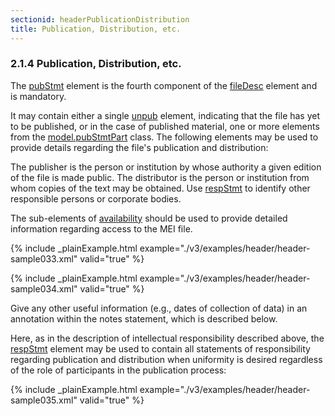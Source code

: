 ```yaml
---
sectionid: headerPublicationDistribution
title: Publication, Distribution, etc.
---
```



<h3 id="headerPublicationDistribution">
   <span class="headingNumber">2.1.4</span>
   <span class="head">Publication, Distribution, etc.</span>
</h3>
The 
<a class="link_odd_elementSpec" href="/v3/elements/pubStmt">pubStmt</a> element is the fourth component of the 
<a class="link_odd_elementSpec" href="/v3/elements/fileDesc">fileDesc</a> element and is mandatory.



<span class="specList">
   
   <span class="specDesc"></span>
   
</span>


It may contain either a single 
<a class="link_odd_elementSpec" href="/v3/elements/unpub">unpub</a> element, indicating that the
file has yet to be published, or in the case of published material, one or more elements
from the 
<a class="link_odd" href="/v3/model-classes/model.pubStmtPart">model.pubStmtPart</a> class. The following elements may be
used to provide details regarding the file's publication and distribution:



<span class="specList">
   
   <span class="specDesc"></span>
   
   <span class="specDesc"></span>
   
   <span class="specDesc"></span>
   
   <span class="specDesc"></span>
   
   <span class="specDesc"></span>
   
   <span class="specDesc"></span>
   
   <span class="specDesc"></span>
   
   <span class="specDesc"></span>
   
</span>


The publisher is the person or institution by whose authority a given edition of the
file
is made public. The distributor is the person or institution from whom copies of the
text
may be obtained. Use 
<a class="link_odd_elementSpec" href="/v3/elements/respStmt">respStmt</a> to identify other responsible persons or
corporate bodies.

The sub-elements of 
<a class="link_odd_elementSpec" href="/v3/elements/availability">availability</a> should be used to provide detailed
information regarding access to the MEI file.



<span class="specList">
   
   <span class="specDesc"></span>
   
   <span class="specDesc"></span>
   
   <span class="specDesc"></span>
   
   <span class="specDesc"></span>
   
   <span class="specDesc"></span>
   
</span>



{% include _plainExample.html example="./v3/examples/header/header-sample033.xml" valid="true" %}


{% include _plainExample.html example="./v3/examples/header/header-sample034.xml" valid="true" %}

Give any other useful information (e.g., dates of collection of data) in an annotation
within the notes statement, which is described below.

Here, as in the description of intellectual responsibility described above, the 
<a class="link_odd_elementSpec" href="/v3/elements/respStmt">respStmt</a> element may be used to contain all statements of responsibility
regarding publication and distribution when uniformity is desired regardless of the
role of
participants in the publication process:


{% include _plainExample.html example="./v3/examples/header/header-sample035.xml" valid="true" %}


